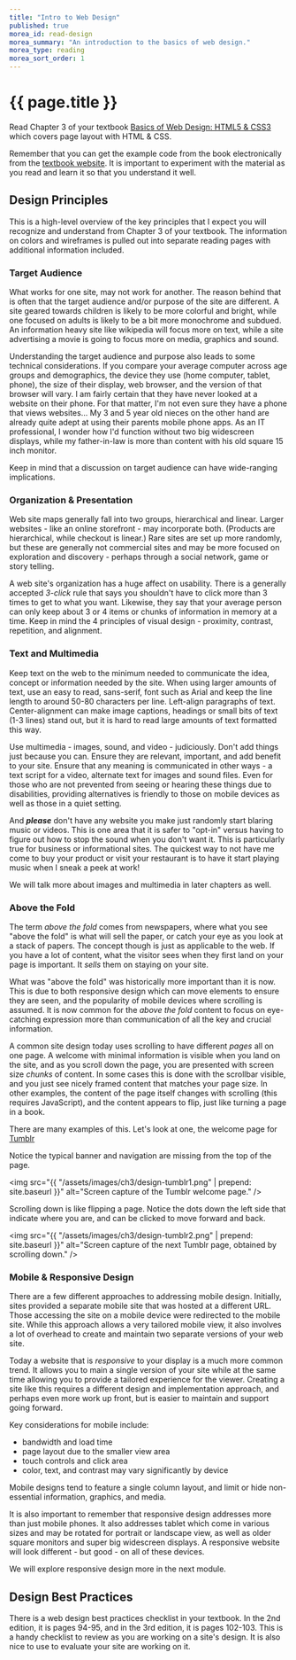 ```yaml
---
title: "Intro to Web Design"
published: true
morea_id: read-design
morea_summary: "An introduction to the basics of web design."
morea_type: reading
morea_sort_order: 1
---
```

# {{ page.title }}
Read Chapter 3 of your textbook [Basics of Web Design: HTML5 & CSS3](http://wps.pearsoned.com/ecs_felke_bwdHTML5_CSS3_3/) which covers page layout with HTML & CSS.  

Remember that you can get the example code from the book electronically from the [textbook website](http://wps.pearsoned.com/ecs_felke_bwdHTML5_CSS3_3/).  It is important to experiment with the material as you read and learn it so that you understand it well.

## Design Principles
This is a high-level overview of the key principles that I expect you will recognize and understand from Chapter 3 of your textbook.  The information on colors and wireframes is pulled out into separate reading pages with additional information included.

### Target Audience
What works for one site, may not work for another.  The reason behind that is often that the target audience and/or purpose of the site are different.  A site geared towards children is likely to be more colorful and bright, while one focused on adults is likely to be a bit more monochrome and subdued. An information heavy site like wikipedia will focus more on text, while a site advertising a movie is going to focus more on media, graphics and sound.

Understanding the target audience and purpose also leads to some technical considerations.  If you compare your average computer across age groups and demographics, the device they use (home computer, tablet, phone), the size of their display, web browser, and the version of that browser will vary.  I am fairly certain that they have never looked at a website on their phone. For that matter, I'm not even sure they have a phone that views websites...  My 3 and 5 year old nieces on the other hand are already quite adept at using their parents mobile phone apps.  As an IT professional, I wonder how I'd function without two big widescreen displays, while my father-in-law is more than content with his old square 15 inch monitor.

Keep in mind that a discussion on target audience can have wide-ranging implications.


### Organization & Presentation
Web site maps generally fall into two groups, hierarchical and linear.  Larger websites - like an online storefront - may incorporate both.  (Products are hierarchical, while checkout is linear.)  Rare sites are set up more randomly, but these are generally not commercial sites and may be more focused on exploration and discovery - perhaps through a social network, game or story telling.

A web site's organization has a huge affect on usability.  There is a generally accepted *3-click* rule that says you shouldn't have to click more than 3 times to get to what you want. Likewise, they say that your average person can only keep about 3 or 4 items or chunks of information in memory at a time.  Keep in mind the 4 principles of visual design - proximity, contrast, repetition, and alignment.  


### Text and Multimedia
Keep text on the web to the minimum needed to communicate the idea, concept or information needed by the site.  When using larger amounts of text, use an easy to read, sans-serif, font such as Arial and keep the line length to around 50-80 characters per line.  Left-align paragraphs of text.  Center-alignment can make image captions, headings or small bits of text (1-3 lines) stand out, but it is hard to read large amounts of text formatted this way.  

Use multimedia - images, sound, and video - judiciously.  Don't add things just because you can.  Ensure they are relevant, important, and add benefit to your site.  Ensure that any meaning is communicated in other ways - a text script for a video, alternate text for images and sound files.  Even for those who are not prevented from seeing or hearing these things due to disabilities, providing alternatives is friendly to those on mobile devices as well as those in a quiet setting.

And __*please*__ don't have any website you make just randomly start blaring music or videos.  This is one area that it is safer to "opt-in" versus having to figure out how to stop the sound when you don't want it. This is particularly true for business or informational sites.  The quickest way to not have me come to buy your product or visit your restaurant is to have it start playing music when I sneak a peek at work!

We will talk more about images and multimedia in later chapters as well.


### Above the Fold
The term *above the fold* comes from newspapers, where what you see "above the fold" is what will sell the paper, or catch your eye as you look at a stack of papers.  The concept though is just as applicable to the web.  If you have a lot of content, what the visitor sees when they first land on your page is important.  It *sells* them on staying on your site.    

What was "above the fold" was historically more important than it is now.  This is due to both responsive design which can move elements to ensure they are seen, and the popularity of mobile devices where scrolling is assumed. It is now common for the *above the fold* content to focus on eye-catching expression more than communication of all the key and crucial information.

A common site design today uses scrolling to have different *pages* all on one page.  A welcome with minimal information is visible when you land on the site, and as you scroll down the page, you are presented with screen size *chunks* of content.  In some cases this is done with the scrollbar visible, and you just see nicely framed content that matches your page size.  In other examples, the content of the page itself changes with scrolling (this requires JavaScript), and the content appears to flip, just like turning a page in a book.

There are many examples of this.  Let's look at one, the welcome page for [Tumblr](https://www.tumblr.com/)

Notice the typical banner and navigation are missing from the top of the page.

  <img src="{{ "/assets/images/ch3/design-tumblr1.png" | prepend: site.baseurl }}" alt="Screen capture of the Tumblr welcome page." />

Scrolling down is like flipping a page.  Notice the dots down the left side that indicate where you are, and can be clicked to move forward and back.  

  <img src="{{ "/assets/images/ch3/design-tumblr2.png" | prepend: site.baseurl }}" alt="Screen capture of the next Tumblr page, obtained by scrolling down." />


### Mobile & Responsive Design
There are a few different approaches to addressing mobile design.  Initially, sites provided a separate mobile site that was hosted at a different URL. Those accessing the site on a mobile device were redirected to the mobile site. While this approach allows a very tailored mobile view, it also involves a lot of overhead to create and maintain two separate versions of your web site.

Today a website that is *responsive* to your display is a much more common trend.  It allows you to main a single version of your site while at the same time allowing you to provide a tailored experience for the viewer.  Creating a site like this requires a different design and implementation approach, and perhaps even more work up front, but is easier to maintain and support going forward.  

Key considerations for mobile include:

- bandwidth and load time
- page layout due to the smaller view area
- touch controls and click area
- color, text, and contrast may vary significantly by device

Mobile designs tend to feature a single column layout, and limit or hide non-essential information, graphics, and media.  

It is also important to remember that responsive design addresses more than just mobile phones.  It also addresses tablet which come in various sizes and may be rotated for portrait or landscape view, as well as older square monitors and super big widescreen displays.  A responsive website will look different - but good - on all of these devices.

We will explore responsive design more in the next module.


## Design Best Practices
There is a web design best practices checklist in your textbook.  In the 2nd edition, it is pages 94-95, and in the 3rd edition, it is pages 102-103.  This is a handy checklist to review as you are working on a site's design.  It is also nice to use to evaluate your site are working on it.  
